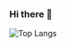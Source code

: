 ### Hi there 👋


![Top Langs](https://github-readme-stats.vercel.app/api/top-langs/?username=leandrotiburske&theme=tokyonight)
